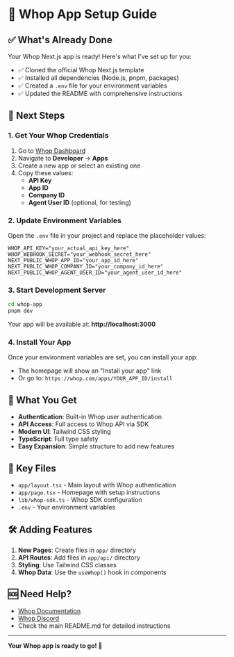 # 🚀 Whop App Setup Guide

## ✅ What's Already Done

Your Whop Next.js app is ready! Here's what I've set up for you:

- ✅ Cloned the official Whop Next.js template
- ✅ Installed all dependencies (Node.js, pnpm, packages)
- ✅ Created a `.env` file for your environment variables
- ✅ Updated the README with comprehensive instructions

## 🔧 Next Steps

### 1. Get Your Whop Credentials

1. Go to [Whop Dashboard](https://whop.com/dashboard)
2. Navigate to **Developer** → **Apps**
3. Create a new app or select an existing one
4. Copy these values:
   - **API Key**
   - **App ID**
   - **Company ID**
   - **Agent User ID** (optional, for testing)

### 2. Update Environment Variables

Open the `.env` file in your project and replace the placeholder values:

```env
WHOP_API_KEY="your_actual_api_key_here"
WHOP_WEBHOOK_SECRET="your_webhook_secret_here"
NEXT_PUBLIC_WHOP_APP_ID="your_app_id_here"
NEXT_PUBLIC_WHOP_COMPANY_ID="your_company_id_here"
NEXT_PUBLIC_WHOP_AGENT_USER_ID="your_agent_user_id_here"
```

### 3. Start Development Server

```bash
cd whop-app
pnpm dev
```

Your app will be available at: **http://localhost:3000**

### 4. Install Your App

Once your environment variables are set, you can install your app:
- The homepage will show an "Install your app" link
- Or go to: `https://whop.com/apps/YOUR_APP_ID/install`

## 🎯 What You Get

- **Authentication**: Built-in Whop user authentication
- **API Access**: Full access to Whop API via SDK
- **Modern UI**: Tailwind CSS styling
- **TypeScript**: Full type safety
- **Easy Expansion**: Simple structure to add new features

## 📁 Key Files

- `app/layout.tsx` - Main layout with Whop authentication
- `app/page.tsx` - Homepage with setup instructions
- `lib/whop-sdk.ts` - Whop SDK configuration
- `.env` - Your environment variables

## 🛠️ Adding Features

1. **New Pages**: Create files in `app/` directory
2. **API Routes**: Add files in `app/api/` directory
3. **Styling**: Use Tailwind CSS classes
4. **Whop Data**: Use the `useWhop()` hook in components

## 🆘 Need Help?

- [Whop Documentation](https://dev.whop.com)
- [Whop Discord](https://discord.gg/whop)
- Check the main README.md for detailed instructions

---

**Your Whop app is ready to go! 🎉**
